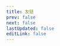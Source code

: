 ```yaml
---
title: 友链
prev: false
next: false
lastUpdated: false
editLink: false
---
```


<FriendLinks></FriendLinks>